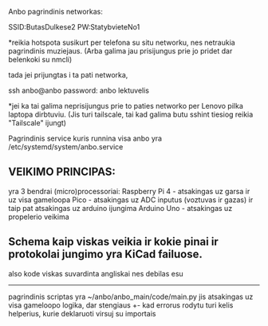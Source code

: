 Anbo pagrindinis networkas:

SSID:ButasDulkese2
PW:StatybvieteNo1

*reikia hotspota susikurt per telefona su situ networku, nes netraukia pagrindinis muziejaus. (Arba galima jau prisijungus prie jo pridet dar belenkoki su nmcli)

tada jei prijungtas i ta pati networka, 

ssh anbo@anbo
password: anbo lektuvelis


*jei ka tai galima neprisijungus prie to paties networko per Lenovo pilka laptopa dirbtuviu. (Jis turi tailscale, tai kad galima butu sshint tiesiog reikia "Tailscale" ijungt)


Pagrindinis service kuris runnina visa anbo yra /etc/systemd/system/anbo.service






VEIKIMO PRINCIPAS:
-----------------------------------------------------

yra 3 bendrai (micro)processoriai:
Raspberry Pi 4 - atsakingas uz garsa ir uz visa gameloopa
Pico - atsakingas uz ADC inputus (voztuvas ir gazas) ir taip pat atsakingas uz arduino ijungima
Arduino Uno - atsakingas uz propelerio veikima

Schema kaip viskas veikia ir kokie pinai ir protokolai jungimo yra KiCad failuose.
-----------------------------------------------------
also kode viskas suvardinta angliskai nes debilas esu







---------------------
pagrindinis scriptas yra ~/anbo/anbo_main/code/main.py
jis atsakingas uz visa gameloopo logika, dar stengiaus +- kad errorus rodytu
turi kelis helperius, kurie deklaruoti virsuj su importais


